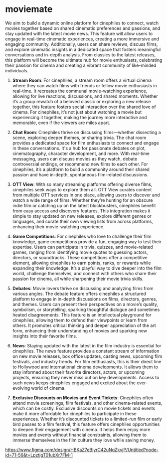 # moviemate
We aim to build a dynamic online platform for cinephiles to connect, watch movies together based on shared cinematic preferences and passions, and stay updated with the latest movie news. This feature will allow users to engage in real-time cinematic experiences, creating a more immersive and engaging community. Additionally, users can share reviews, discuss films, and explore cinematic insights in a dedicated space that fosters meaningful conversations and in-depth analysis. From classics to the latest releases, this platform will become the ultimate hub for movie enthusiasts, celebrating their passion for cinema and creating a vibrant community of like-minded individuals.
1. **Stream Room**: For cinephiles, a stream room offers a virtual cinema where they can watch films with friends or fellow movie enthusiasts in real-time. It recreates the communal movie-watching experience, allowing for live reactions, discussions, and shared moments. Whether it’s a group rewatch of a beloved classic or exploring a new release together, this feature fosters social interaction over the shared love of cinema. For cinephiles, it’s not just about watching a movie but experiencing it together, making the journey more interactive and memorable, even if the viewers are miles apart.

2. **Chat Room**: Cinephiles thrive on discussing films—whether dissecting a scene, exploring deeper themes, or sharing trivia. The chat room provides a dedicated space for film enthusiasts to connect and engage in these conversations. It's a hub for passionate debates on plot, cinematography, character development, and more. With real-time messaging, users can discuss movies as they watch, debate controversial endings, or recommend new films to each other. For cinephiles, it’s a platform to build a community around their shared passion and have in-depth, spontaneous film-related discussions.

3. **OTT View**: With so many streaming platforms offering diverse films, cinephiles seek ways to explore them all. OTT View curates content from multiple OTT services in one place, allowing users to discover and watch a wide range of films. Whether they’re hunting for an obscure indie film or catching up on the latest blockbusters, cinephiles benefit from easy access and discovery features. This integration makes it simple to stay updated on new releases, explore different genres or languages, and curate their own viewing lists from across platforms, enhancing their movie-watching experience.

4. **Game Competitions**: For cinephiles who love to challenge their film knowledge, game competitions provide a fun, engaging way to test their expertise. Users can participate in trivia, quizzes, and movie-related games, ranging from identifying movie quotes to guessing actors, directors, or soundtracks. These competitions offer a competitive element, allowing cinephiles to earn points, ranks, or rewards while expanding their knowledge. It’s a playful way to dive deeper into the film world, challenge themselves, and connect with others who share their passion for cinema, all while sharpening their movie trivia skills.

5. **Debates**: Movie lovers thrive on discussing and analyzing films from various angles. The debate feature offers cinephiles a structured platform to engage in in-depth discussions on films, directors, genres, and themes. Users can present their perspectives on a movie’s quality, symbolism, or storytelling, sparking thoughtful dialogue and sometimes heated disagreements. This feature is an intellectual playground for cinephiles, allowing them to defend their viewpoints or learn from others. It promotes critical thinking and deeper appreciation of the art form, enhancing their understanding of movies and sparking new insights into their favorite films.

6. **News**: Staying updated with the latest in the film industry is essential for cinephiles. The news feature provides a constant stream of information on new movie releases, box office updates, casting news, upcoming film festivals, and industry trends. For film enthusiasts, this is their direct line to Hollywood and international cinema developments. It allows them to stay informed about their favorite directors, actors, or upcoming projects, ensuring they never miss out on key developments. Access to such news keeps cinephiles engaged and excited about the ever-evolving world of cinema.

7. **Exclusive Discounts on Movies and Event Tickets**: Cinephiles often attend movie screenings, film festivals, and other cinema-related events, which can be costly. Exclusive discounts on movie tickets and events make it more affordable for cinephiles to participate in these experiences. Whether it’s discounted tickets to a limited-run film or early bird passes to a film festival, this feature offers cinephiles opportunities to deepen their engagement with cinema. It helps them enjoy more movies and events without financial constraints, allowing them to immerse themselves in the film culture they love while saving money.

https://www.figma.com/design/HBKaZ7eBiyrC42uNqZkvjP/Untitled?node-id=71-56&t=LpztjgT01ubXr7FM-1
